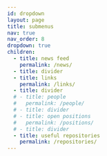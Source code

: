 ```yaml
---
id: dropdown
layout: page
title: submenus
nav: true
nav_order: 8
dropdown: true
children:
  - title: news feed
    permalink: /news/
  - title: divider
  - title: links
    permalink: /links/
  - title: divider
  # - title: people
  #   permalink: /people/
  # - title: divider
  # - title: open positions
  #   permalink: /positions/
  # - title: divider
  - title: useful repositories
    permalink: /repositories/
---
```

